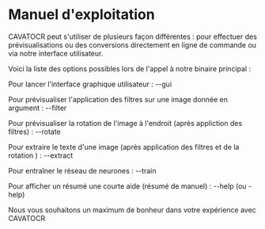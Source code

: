 # Manuel d'exploitation

CAVATOCR peut s'utiliser de plusieurs façon différentes : pour effectuer des
prévisualisations ou des conversions directement en ligne de commande ou via
notre interface utilisateur.

Voici la liste des options possibles lors de l'appel à notre binaire principal :

Pour lancer l'interface graphique utilisateur : --gui

Pour prévisualiser l'application des filtres sur une image donnée en argument : --filter

Pour prévisualiser la rotation de l'image à l'endroit (après appliction des filtres) : --rotate

Pour extraire le texte d'une image (après application des filtres et de la rotation ) : --extract

Pour entraîner le réseau de neurones : --train

Pour afficher un résumé une courte aide (résumé de manuel) : --help (ou -help)


Nous vous souhaitons un maximum de bonheur dans votre expérience avec CAVATOCR
